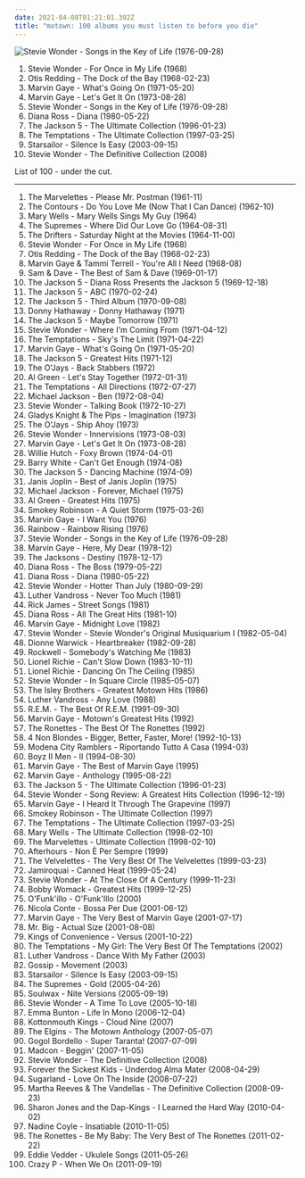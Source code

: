 ```yaml
---
date: 2021-04-08T01:21:01.392Z
title: "motown: 100 albums you must listen to before you die"
---
```

![Stevie Wonder - Songs in the Key of Life (1976-09-28)](http://coverartarchive.org/release/ab7b0bf0-b5df-40b5-be73-b121daef595a/6133035956-500.jpg "Stevie Wonder - Songs in the Key of Life (1976-09-28)")
<ol class="albums">
<li data-cover="http://coverartarchive.org/release/2f15114e-4bb6-4741-8b24-fbe8cfcbdf9b/10124261890-500.jpg" data-tags="soul, motown, stevie wonder" role="button">Stevie Wonder - For Once in My Life (1968)</li>
<li data-cover="https://via.placeholder.com/450" data-tags="soul" role="button">Otis Redding - The Dock of the Bay (1968-02-23)</li>
<li data-cover="https://img.discogs.com/_9ng2B8Jgtq2R1FzwZZBmRu2WCQ=/fit-in/600x603/filters:strip_icc():format(jpeg):mode_rgb():quality(90)/discogs-images/R-9984176-1558329508-1528.jpeg.jpg" data-tags="soul" role="button">Marvin Gaye - What's Going On (1971-05-20)</li>
<li data-cover="https://via.placeholder.com/450" data-tags="soul" role="button">Marvin Gaye - Let's Get It On (1973-08-28)</li>
<li data-cover="http://coverartarchive.org/release/ab7b0bf0-b5df-40b5-be73-b121daef595a/6133035956-500.jpg" data-tags="soul" role="button">Stevie Wonder - Songs in the Key of Life (1976-09-28)</li>
<li data-cover="https://img.discogs.com/l3pHsob4QXA0qrMV7AYigfjPCBQ=/fit-in/600x547/filters:strip_icc():format(jpeg):mode_rgb():quality(90)/discogs-images/R-1135038-1249251301.jpeg.jpg" data-tags="80s, soul" role="button">Diana Ross - Diana (1980-05-22)</li>
<li data-cover="http://coverartarchive.org/release/d51f64e5-1d52-4d40-8308-5c9f22c4af03/22860615848-500.jpg" data-tags="soul" role="button">The Jackson 5 - The Ultimate Collection (1996-01-23)</li>
<li data-cover="https://img.discogs.com/0wniLNmVoQ5d7VJ4cHrHD1bWBlA=/fit-in/300x300/filters:strip_icc():format(jpeg):mode_rgb():quality(90)/discogs-images/R-1506065-1224757261.jpeg.jpg" data-tags="soul, motown" role="button">The Temptations - The Ultimate Collection (1997-03-25)</li>
<li data-cover="https://img.discogs.com/jrWVzobDRoF5M8iFRO0_ha-z8PQ=/fit-in/600x592/filters:strip_icc():format(jpeg):mode_rgb():quality(90)/discogs-images/R-434193-1482085620-7376.jpeg.jpg" data-tags="britpop, indie rock" role="button">Starsailor - Silence Is Easy (2003-09-15)</li>
<li data-cover="http://coverartarchive.org/release/de460668-d617-45ac-b4bd-7e5bc1d2c4b0/9252634597-500.jpg" data-tags="soul" role="button">Stevie Wonder - The Definitive Collection (2008)</li>
</ol>
List of 100 - under the cut.
<!-- more -->

_________________

<ol class="albums">
<li data-cover="https://img.discogs.com/EsQB9NUvIcHx1XkXq-i3XIZ47VU=/fit-in/600x612/filters:strip_icc():format(jpeg):mode_rgb():quality(90)/discogs-images/R-1623214-1343232566-1650.jpeg.jpg" data-tags="motown, oldies" role="button">
The Marvelettes - Please Mr. Postman (1961-11)
</li>
<li data-cover="https://img.discogs.com/i215GBD75P3S2bQAbQdL7dVYctA=/fit-in/425x424/filters:strip_icc():format(jpeg):mode_rgb():quality(90)/discogs-images/R-2257300-1350201537-7246.jpeg.jpg" data-tags="60s, motown, soul" role="button">
The Contours - Do You Love Me (Now That I Can Dance) (1962-10)
</li>
<li data-cover="http://coverartarchive.org/release/5cea87db-65c0-47cc-980e-0a61c3c07096/7326571150-500.jpg" data-tags="motown" role="button">
Mary Wells - Mary Wells Sings My Guy (1964)
</li>
<li data-cover="https://img.discogs.com/GCJ7uROnSYwB8uw0YLxS0ZHW9E4=/fit-in/600x606/filters:strip_icc():format(jpeg):mode_rgb():quality(90)/discogs-images/R-12840147-1542980535-1619.jpeg.jpg" data-tags="soul, motown" role="button">
The Supremes - Where Did Our Love Go (1964-08-31)
</li>
<li data-cover="https://img.discogs.com/fqz6udBBEmuEopipWs-wLfczY3A=/fit-in/600x600/filters:strip_icc():format(jpeg):mode_rgb():quality(90)/discogs-images/R-4926432-1379635119-2733.jpeg.jpg" data-tags="60s" role="button">
The Drifters - Saturday Night at the Movies (1964-11-00)
</li>
<li data-cover="http://coverartarchive.org/release/2f15114e-4bb6-4741-8b24-fbe8cfcbdf9b/10124261890-500.jpg" data-tags="soul, motown, stevie wonder" role="button">
Stevie Wonder - For Once in My Life (1968)
</li>
<li data-cover="https://via.placeholder.com/450" data-tags="soul" role="button">
Otis Redding - The Dock of the Bay (1968-02-23)
</li>
<li data-cover="http://coverartarchive.org/release/ae23894e-f2de-34ce-982f-cf0800db88ff/22193270542-500.jpg" data-tags="soul, motown" role="button">
Marvin Gaye & Tammi Terrell - You're All I Need (1968-08)
</li>
<li data-cover="https://img.discogs.com/IF7KQd1YesZ2BL1EkvtVd-7CPwg=/fit-in/439x438/filters:strip_icc():format(jpeg):mode_rgb():quality(90)/discogs-images/R-1118411-1307309234.jpeg.jpg" data-tags="soul" role="button">
Sam & Dave - The Best of Sam & Dave (1969-01-17)
</li>
<li data-cover="http://coverartarchive.org/release/19118d73-2e80-4c7b-9b88-4d1fa34c3f26/10754575478-500.jpg" data-tags="soul" role="button">
The Jackson 5 - Diana Ross Presents the Jackson 5 (1969-12-18)
</li>
<li data-cover="http://coverartarchive.org/release/3f423bcc-f834-41fd-b35e-c9ed9036b2d7/10257571268-500.jpg" data-tags="soul" role="button">
The Jackson 5 - ABC (1970-02-24)
</li>
<li data-cover="http://coverartarchive.org/release/ea4c5461-e824-4478-946d-4b308e885e02/4388601192-500.jpg" data-tags="soul, 70s, motown" role="button">
The Jackson 5 - Third Album (1970-09-08)
</li>
<li data-cover="http://coverartarchive.org/release/3485e16a-e422-45bd-83fc-87d0b29787ef/1876715280-500.jpg" data-tags="soul" role="button">
Donny Hathaway - Donny Hathaway (1971)
</li>
<li data-cover="http://coverartarchive.org/release/3f86ac47-ae72-4588-8ecb-fb18ef30bfef/2809813041-500.jpg" data-tags="soul, motown, jackson 5" role="button">
The Jackson 5 - Maybe Tomorrow (1971)
</li>
<li data-cover="https://img.discogs.com/qxp2czjvy65x62gcZfNpqPo6P7Q=/fit-in/600x595/filters:strip_icc():format(jpeg):mode_rgb():quality(90)/discogs-images/R-1885823-1250438004.jpeg.jpg" data-tags="soul, motown" role="button">
Stevie Wonder - Where I'm Coming From (1971-04-12)
</li>
<li data-cover="http://coverartarchive.org/release/43e92b4e-83bb-43db-895d-454665e66720/4348743077-500.jpg" data-tags="soul, motown, temptations" role="button">
The Temptations - Sky's The Limit (1971-04-22)
</li>
<li data-cover="https://img.discogs.com/_9ng2B8Jgtq2R1FzwZZBmRu2WCQ=/fit-in/600x603/filters:strip_icc():format(jpeg):mode_rgb():quality(90)/discogs-images/R-9984176-1558329508-1528.jpeg.jpg" data-tags="soul" role="button">
Marvin Gaye - What's Going On (1971-05-20)
</li>
<li data-cover="http://coverartarchive.org/release/46f1b361-b73f-3759-bb3e-b09ef32bbcc3/23853626125-500.jpg" data-tags="70s, soul" role="button">
The Jackson 5 - Greatest Hits (1971-12)
</li>
<li data-cover="http://coverartarchive.org/release/59d19767-4489-4437-90d5-c756f15915c7/15237635364-500.jpg" data-tags="soul" role="button">
The O'Jays - Back Stabbers (1972)
</li>
<li data-cover="http://coverartarchive.org/release/1535079b-be0c-4c09-977e-b6b72fec2550/6268306789-500.jpg" data-tags="soul" role="button">
Al Green - Let's Stay Together (1972-01-31)
</li>
<li data-cover="http://coverartarchive.org/release/328058f1-6860-49d9-bdce-f0c2cb110e60/11383041141-500.jpg" data-tags="soul" role="button">
The Temptations - All Directions (1972-07-27)
</li>
<li data-cover="http://coverartarchive.org/release/8e44f321-84f2-47cb-95a7-5989aaffd77e/4350919631-500.jpg" data-tags="soul, 70s" role="button">
Michael Jackson - Ben (1972-08-04)
</li>
<li data-cover="http://coverartarchive.org/release/cf416ecb-b6b8-3444-aab8-2885a150970c/18781015203-500.jpg" data-tags="soul" role="button">
Stevie Wonder - Talking Book (1972-10-27)
</li>
<li data-cover="https://img.discogs.com/bUbasug9KAdOLIp0nR6t-fzFElE=/fit-in/600x601/filters:strip_icc():format(jpeg):mode_rgb():quality(90)/discogs-images/R-3129757-1451534750-8463.jpeg.jpg" data-tags="motown, soul" role="button">
Gladys Knight & The Pips - Imagination (1973)
</li>
<li data-cover="https://img.discogs.com/iRcoYXw9OJcnidFU9XSzlLLIMKU=/fit-in/600x600/filters:strip_icc():format(jpeg):mode_rgb():quality(90)/discogs-images/R-7518858-1443151332-2861.jpeg.jpg" data-tags="70s, motown" role="button">
The O'Jays - Ship Ahoy (1973)
</li>
<li data-cover="http://coverartarchive.org/release/d82dec3e-e077-42d4-ba4f-51b57128e19a/16046182344-500.jpg" data-tags="soul" role="button">
Stevie Wonder - Innervisions (1973-08-03)
</li>
<li data-cover="https://via.placeholder.com/450" data-tags="soul" role="button">
Marvin Gaye - Let's Get It On (1973-08-28)
</li>
<li data-cover="https://img.discogs.com/SurK94K46brz8OvP8MtODcv5lIw=/fit-in/600x613/filters:strip_icc():format(jpeg):mode_rgb():quality(90)/discogs-images/R-706301-1294953110.jpeg.jpg" data-tags="soundtrack, soul, blaxploitation" role="button">
Willie Hutch - Foxy Brown (1974-04-01)
</li>
<li data-cover="http://coverartarchive.org/release/84a41e38-2502-4bf6-97b6-c92899ed2bda/6322723604-500.jpg" data-tags="70s, soulgdchill" role="button">
Barry White - Can't Get Enough (1974-08)
</li>
<li data-cover="http://coverartarchive.org/release/661b5cf1-0ffd-4dc1-ae5e-d9a44b7bc7a5/2130980979-500.jpg" data-tags="70s, motown" role="button">
The Jackson 5 - Dancing Machine (1974-09)
</li>
<li data-cover="http://coverartarchive.org/release/e11be41a-4c71-44a4-ab7f-0185cac15899/6801939905-500.jpg" data-tags="rock, 60s" role="button">
Janis Joplin - Best of Janis Joplin (1975)
</li>
<li data-cover="http://coverartarchive.org/release/3fdd7c32-2da8-480c-8b70-1c628a7fd009/1619702784-500.jpg" data-tags="soul" role="button">
Michael Jackson - Forever, Michael (1975)
</li>
<li data-cover="https://img.discogs.com/oor7Ft-QbQp6_56xdtzJwep9YFY=/fit-in/600x907/filters:strip_icc():format(jpeg):mode_rgb():quality(90)/discogs-images/R-9816054-1486766778-9157.jpeg.jpg" data-tags="soul" role="button">
Al Green - Greatest Hits (1975)
</li>
<li data-cover="http://coverartarchive.org/release/8ab044b9-bc8b-42c3-bf4a-627c7097a3ba/6632792948-500.jpg" data-tags="soul, motown" role="button">
Smokey Robinson - A Quiet Storm (1975-03-26)
</li>
<li data-cover="http://coverartarchive.org/release/d1582065-caa3-3ff0-a67e-857de62c2993/5983564200-500.jpg" data-tags="soul" role="button">
Marvin Gaye - I Want You (1976)
</li>
<li data-cover="http://coverartarchive.org/release/22525db3-d015-4b93-aa02-337f89d425fc/8194680005-500.jpg" data-tags="jazz, pop, rock, soul, instrumental, acoustic, motown, funk, funky, groovy, jecks, rainbow, tony carey, mandatory, sacd" role="button">
Rainbow - Rainbow Rising (1976)
</li>
<li data-cover="http://coverartarchive.org/release/ab7b0bf0-b5df-40b5-be73-b121daef595a/6133035956-500.jpg" data-tags="soul" role="button">
Stevie Wonder - Songs in the Key of Life (1976-09-28)
</li>
<li data-cover="http://coverartarchive.org/release/744d0395-6a7e-48db-8d42-711e9da13423/2115101502-500.jpg" data-tags="soul" role="button">
Marvin Gaye - Here, My Dear (1978-12)
</li>
<li data-cover="https://via.placeholder.com/450" data-tags="soul" role="button">
The Jacksons - Destiny (1978-12-17)
</li>
<li data-cover="https://img.discogs.com/Th6R1uYlPuWXA3H85lAI5-HjZIU=/fit-in/600x601/filters:strip_icc():format(jpeg):mode_rgb():quality(90)/discogs-images/R-2607039-1436123232-7546.jpeg.jpg" data-tags="disco, soul" role="button">
Diana Ross - The Boss (1979-05-22)
</li>
<li data-cover="https://img.discogs.com/l3pHsob4QXA0qrMV7AYigfjPCBQ=/fit-in/600x547/filters:strip_icc():format(jpeg):mode_rgb():quality(90)/discogs-images/R-1135038-1249251301.jpeg.jpg" data-tags="80s, soul" role="button">
Diana Ross - Diana (1980-05-22)
</li>
<li data-cover="https://img.discogs.com/KbOEP1S5tLW5foMJRLF_hS-nxzI=/fit-in/240x235/filters:strip_icc():format(jpeg):mode_rgb():quality(90)/discogs-images/R-4679064-1381219144-6027.jpeg.jpg" data-tags="soul, 80s" role="button">
Stevie Wonder - Hotter Than July (1980-09-29)
</li>
<li data-cover="https://img.discogs.com/YPLQD-CynAe73GqKTL0PzjUsc2A=/fit-in/600x600/filters:strip_icc():format(jpeg):mode_rgb():quality(90)/discogs-images/R-4562732-1468908853-1729.jpeg.jpg" data-tags="80s, r&b" role="button">
Luther Vandross - Never Too Much (1981)
</li>
<li data-cover="http://coverartarchive.org/release/34663e63-d771-3cd5-83da-31eeefb4e11a/4279191141-500.jpg" data-tags="funk" role="button">
Rick James - Street Songs (1981)
</li>
<li data-cover="http://coverartarchive.org/release/b196b7cd-880d-3ca8-b3c4-04085bc5306f/6031946363-500.jpg" data-tags="female vocalists" role="button">
Diana Ross - All The Great Hits (1981-10)
</li>
<li data-cover="https://img.discogs.com/4fin0ZQYRUDRWVmx-EYI5SOxhGE=/fit-in/600x600/filters:strip_icc():format(jpeg):mode_rgb():quality(90)/discogs-images/R-2082701-1538679470-8831.jpeg.jpg" data-tags="soul" role="button">
Marvin Gaye - Midnight Love (1982)
</li>
<li data-cover="http://coverartarchive.org/release/3dfc69a2-c53d-4bde-a58d-39ee47d5c5f4/5705599301-500.jpg" data-tags="soul, stevie wonder" role="button">
Stevie Wonder - Stevie Wonder's Original Musiquarium I (1982-05-04)
</li>
<li data-cover="http://coverartarchive.org/release/eb00031c-a769-4e92-ae71-3d830362f088/10549702846-500.jpg" data-tags="female vocalist, female vocalists, motown" role="button">
Dionne Warwick - Heartbreaker (1982-09-28)
</li>
<li data-cover="http://coverartarchive.org/release/974cdb88-830c-4efc-8a9d-83e19b37ca90/21028345978-500.jpg" data-tags="disco, dance, don kalifa" role="button">
Rockwell - Somebody's Watching Me (1983)
</li>
<li data-cover="https://img.discogs.com/yLlWanXbPJ9zjrjxYRv5aP0jx8A=/fit-in/500x480/filters:strip_icc():format(jpeg):mode_rgb():quality(90)/discogs-images/R-3473277-1331998910.jpeg.jpg" data-tags="80s, soul" role="button">
Lionel Richie - Can't Slow Down (1983-10-11)
</li>
<li data-cover="https://img.discogs.com/gUa8x32XU2iO6Lq6_bx18W6PuWw=/fit-in/600x600/filters:strip_icc():format(jpeg):mode_rgb():quality(90)/discogs-images/R-585309-1143485487.jpeg.jpg" data-tags="80s" role="button">
Lionel Richie - Dancing On The Ceiling (1985)
</li>
<li data-cover="https://img.discogs.com/t7ZYJzTR-c5zYjsLg2BEbPRRFLk=/fit-in/463x460/filters:strip_icc():format(jpeg):mode_rgb():quality(90)/discogs-images/R-6285169-1415574134-7359.jpeg.jpg" data-tags="soul" role="button">
Stevie Wonder - In Square Circle (1985-05-07)
</li>
<li data-cover="https://img.discogs.com/gYJ1RzSE69OxDh_U5Ofo4K3rCWI=/fit-in/500x500/filters:strip_icc():format(jpeg):mode_rgb():quality(90)/discogs-images/R-2621987-1430761845-2086.jpeg.jpg" data-tags="motown" role="button">
The Isley Brothers - Greatest Motown Hits (1986)
</li>
<li data-cover="http://coverartarchive.org/release/d9c2957a-233f-4453-a10d-59d27023ffc2/9667186688-500.jpg" data-tags="soul, 70s, motown, 2020 summer thrifts" role="button">
Luther Vandross - Any Love (1988)
</li>
<li data-cover="http://coverartarchive.org/release/4a4297fd-96f0-4614-b428-1ed7872ad963/16216791116-500.jpg" data-tags="rock, 80s, alternative rock" role="button">
R.E.M. - The Best Of R.E.M. (1991-09-30)
</li>
<li data-cover="https://img.discogs.com/_PxjF402l-loO_AcXq5sLvle7P0=/fit-in/600x589/filters:strip_icc():format(jpeg):mode_rgb():quality(90)/discogs-images/R-12909244-1544309615-7240.jpeg.jpg" data-tags="soul, motown" role="button">
Marvin Gaye - Motown's Greatest Hits (1992)
</li>
<li data-cover="https://img.discogs.com/IFM9TdKZVvtoiYJDfCr8SwgM5A8=/fit-in/592x520/filters:strip_icc():format(jpeg):mode_rgb():quality(90)/discogs-images/R-3314573-1325414018.jpeg.jpg" data-tags="60s" role="button">
The Ronettes - The Best Of The Ronettes (1992)
</li>
<li data-cover="http://coverartarchive.org/release/802a9b0f-76f1-48b1-a386-453aa6760950/8528725183-500.jpg" data-tags="alternative rock, female vocalists, 90s, rock" role="button">
4 Non Blondes - Bigger, Better, Faster, More! (1992-10-13)
</li>
<li data-cover="https://img.discogs.com/4_FxyjDVo57EjlJ_9eoKgqblgMI=/fit-in/600x587/filters:strip_icc():format(jpeg):mode_rgb():quality(90)/discogs-images/R-2222785-1270751646.jpeg.jpg" data-tags="folk, riportando tutto a casa" role="button">
Modena City Ramblers - Riportando Tutto A Casa (1994-03)
</li>
<li data-cover="http://coverartarchive.org/release/0e572a3b-3210-3c99-955f-e47c59aaaeff/10661766770-500.jpg" data-tags="rnb, soul, 90s" role="button">
Boyz II Men - II (1994-08-30)
</li>
<li data-cover="http://coverartarchive.org/release/ad373d88-6668-4756-a372-452f77f4ddae/17156305978-500.jpg" data-tags="soul, motown" role="button">
Marvin Gaye - The Best of Marvin Gaye (1995)
</li>
<li data-cover="https://img.discogs.com/rIBYqqgN7MwQH9lOAmIMRLgrl5g=/fit-in/256x256/filters:strip_icc():format(jpeg):mode_rgb():quality(90)/discogs-images/R-8858259-1470236522-7272.jpeg.jpg" data-tags="motown" role="button">
Marvin Gaye - Anthology (1995-08-22)
</li>
<li data-cover="http://coverartarchive.org/release/d51f64e5-1d52-4d40-8308-5c9f22c4af03/22860615848-500.jpg" data-tags="soul" role="button">
The Jackson 5 - The Ultimate Collection (1996-01-23)
</li>
<li data-cover="https://img.discogs.com/9HjSFtluiPi1XoG0xMA0uDow5JY=/fit-in/600x593/filters:strip_icc():format(jpeg):mode_rgb():quality(90)/discogs-images/R-5885532-1405419760-7200.jpeg.jpg" data-tags="soul" role="button">
Stevie Wonder - Song Review: A Greatest Hits Collection (1996-12-19)
</li>
<li data-cover="http://coverartarchive.org/release/fdf4bdfc-1cc1-4b99-b520-410e15ccdec3/5983831339-500.jpg" data-tags="60s" role="button">
Marvin Gaye - I Heard It Through The Grapevine (1997)
</li>
<li data-cover="https://img.discogs.com/O2iz_HxuIEO5lTVLG5UZBdHMTzA=/fit-in/600x789/filters:strip_icc():format(jpeg):mode_rgb():quality(90)/discogs-images/R-12688739-1540567871-5918.jpeg.jpg" data-tags="motown, soul" role="button">
Smokey Robinson - The Ultimate Collection (1997)
</li>
<li data-cover="https://img.discogs.com/0wniLNmVoQ5d7VJ4cHrHD1bWBlA=/fit-in/300x300/filters:strip_icc():format(jpeg):mode_rgb():quality(90)/discogs-images/R-1506065-1224757261.jpeg.jpg" data-tags="soul, motown" role="button">
The Temptations - The Ultimate Collection (1997-03-25)
</li>
<li data-cover="https://img.discogs.com/XuqglTbtv-p0Dc38djitAIjjIiY=/fit-in/225x224/filters:strip_icc():format(jpeg):mode_rgb():quality(90)/discogs-images/R-4012078-1352287603-5255.jpeg.jpg" data-tags="motown" role="button">
Mary Wells - The Ultimate Collection (1998-02-10)
</li>
<li data-cover="http://coverartarchive.org/release/da40c18c-652b-4901-8c76-2779f9a269a2/16639019832-500.jpg" data-tags="soul, motown" role="button">
The Marvelettes - Ultimate Collection (1998-02-10)
</li>
<li data-cover="http://coverartarchive.org/release/73776da1-4a89-40cc-b679-f5ba786554e3/1394757653-500.jpg" data-tags="jazz, pop, rock, soul, instrumental, acoustic, motown, funk, 90s, funky, groovy, italian, jecks, italian rock, mycds, drivethruelvis knows this, drivethruelvis at 17, hotel pop, original cds" role="button">
Afterhours - Non È Per Sempre (1999)
</li>
<li data-cover="http://coverartarchive.org/release/ed42c144-0be7-48f7-97ff-7b0df24e70ca/16623109803-500.jpg" data-tags="motown, soul" role="button">
The Velvelettes - The Very Best Of The Velvelettes (1999-03-23)
</li>
<li data-cover="https://img.discogs.com/JnsXDOGjQMxGMtrrZ92e094AK3c=/fit-in/320x213/filters:strip_icc():format(jpeg):mode_rgb():quality(90)/discogs-images/R-4611146-1413216205-4588.jpeg.jpg" data-tags="jazz, pop, rock, soul, instrumental, acoustic, motown, funk, funky, groovy, jamiroquai, jecks, r00ts, nice2have" role="button">
Jamiroquai - Canned Heat (1999-05-24)
</li>
<li data-cover="http://coverartarchive.org/release/61e71ce1-830b-4492-a307-7d833e973a8f/3978922150-500.jpg" data-tags="stevie wonder, soul" role="button">
Stevie Wonder - At The Close Of A Century (1999-11-23)
</li>
<li data-cover="https://img.discogs.com/LCbeM8nQs3IjyNTCTTOFOTz__TE=/fit-in/200x200/filters:strip_icc():format(jpeg):mode_rgb():quality(90)/discogs-images/R-1915434-1296082652.png.jpg" data-tags="soul" role="button">
Bobby Womack - Greatest Hits (1999-12-25)
</li>
<li data-cover="https://img.discogs.com/990QvNo7eWnAzNhZ9wsWa9gDlf0=/fit-in/532x528/filters:strip_icc():format(jpeg):mode_rgb():quality(90)/discogs-images/R-6846409-1427854450-6351.jpeg.jpg" data-tags="jazz, pop, rock, soul, instrumental, acoustic, motown, funk metal, funk, funky, groovy, funk rock, rap metal, jecks" role="button">
O'Funk'illo - O'Funk'Illo (2000)
</li>
<li data-cover="http://coverartarchive.org/release/96fe63e2-7ded-4b69-a79d-b7ff407dcd69/17622833440-500.jpg" data-tags="jazz, nu jazz, bossa nova" role="button">
Nicola Conte - Bossa Per Due (2001-06-12)
</li>
<li data-cover="https://img.discogs.com/EVhqRV8PU2HLwFBGXSmNu_JWWaQ=/fit-in/500x499/filters:strip_icc():format(jpeg):mode_rgb():quality(90)/discogs-images/R-6186742-1413218734-2806.jpeg.jpg" data-tags="soul" role="button">
Marvin Gaye - The Very Best of Marvin Gaye (2001-07-17)
</li>
<li data-cover="http://coverartarchive.org/release/7c120781-cf3c-47f0-88e3-7f20a05cf999/3671158198-500.jpg" data-tags="jazz, pop, rock, soul, instrumental, hard rock, acoustic, motown, funk, funky, groovy, jecks" role="button">
Mr. Big - Actual Size (2001-08-08)
</li>
<li data-cover="http://coverartarchive.org/release/34d72fb7-f20c-4caa-98aa-178249a8dc95/3038759182-500.jpg" data-tags="indie pop" role="button">
Kings of Convenience - Versus (2001-10-22)
</li>
<li data-cover="http://coverartarchive.org/release/4f0a9c91-4c4f-42ba-bb54-eb9878446b09/20051479295-500.jpg" data-tags="soul, motown, the temptations" role="button">
The Temptations - My Girl: The Very Best Of The Temptations (2002)
</li>
<li data-cover="https://img.discogs.com/1yw9jxaeiBBdK-9Zh7b69u9mhPk=/fit-in/600x923/filters:strip_icc():format(jpeg):mode_rgb():quality(90)/discogs-images/R-13339191-1552348094-2552.jpeg.jpg" data-tags="soul" role="button">
Luther Vandross - Dance With My Father (2003)
</li>
<li data-cover="http://coverartarchive.org/release/0b2a8e12-f21a-47bd-992a-cd3ad8cf44fb/19991255154-500.jpg" data-tags="jazz, pop, rock, soul, instrumental, acoustic, motown, funk, funky, groovy, jecks" role="button">
Gossip - Movement (2003)
</li>
<li data-cover="https://img.discogs.com/jrWVzobDRoF5M8iFRO0_ha-z8PQ=/fit-in/600x592/filters:strip_icc():format(jpeg):mode_rgb():quality(90)/discogs-images/R-434193-1482085620-7376.jpeg.jpg" data-tags="britpop, indie rock" role="button">
Starsailor - Silence Is Easy (2003-09-15)
</li>
<li data-cover="http://coverartarchive.org/release/947456b1-0047-4f44-ade4-e8f6b755e21c/27508233508-500.jpg" data-tags="motown, soul" role="button">
The Supremes - Gold (2005-04-26)
</li>
<li data-cover="http://coverartarchive.org/release/ae39aa8d-3955-412f-8801-fd57b624ed8b/7754380019-500.jpg" data-tags="electronic, dance, electro" role="button">
Soulwax - Nite Versions (2005-09-19)
</li>
<li data-cover="https://img.discogs.com/BN39JJ6K1PCGmOQ5nssRBUGa9uk=/fit-in/600x603/filters:strip_icc():format(jpeg):mode_rgb():quality(90)/discogs-images/R-578227-1258357271.jpeg.jpg" data-tags="soul, motown" role="button">
Stevie Wonder - A Time To Love (2005-10-18)
</li>
<li data-cover="http://coverartarchive.org/release/ea73d025-6dff-4c96-896e-056bfaf659ec/6070656289-500.jpg" data-tags="motown" role="button">
Emma Bunton - Life In Mono (2006-12-04)
</li>
<li data-cover="http://coverartarchive.org/release/6b880a41-d4be-4b57-a603-5a155d870b69/27429146290-500.jpg" data-tags="hip-hop, hip hop, 60s, motown, oldies, stoner, rap rock, psychedelic hip hop, kottonomouth kings" role="button">
Kottonmouth Kings - Cloud Nine (2007)
</li>
<li data-cover="https://img.discogs.com/RVRreQObTy1Jd9angkuzn6xVjpE=/fit-in/600x598/filters:strip_icc():format(jpeg):mode_rgb():quality(90)/discogs-images/R-2826750-1485903897-9302.jpeg.jpg" data-tags="motown, 60s" role="button">
The Elgins - The Motown Anthology (2007-05-07)
</li>
<li data-cover="http://coverartarchive.org/release/30ef723e-c30e-3e1a-91f9-7c290e2837bc/19388524668-500.jpg" data-tags="gypsy punk" role="button">
Gogol Bordello - Super Taranta! (2007-07-09)
</li>
<li data-cover="https://img.discogs.com/081MyRiVX4V3Du8_H0ZAW8No3hc=/fit-in/362x362/filters:strip_icc():format(jpeg):mode_rgb():quality(90)/discogs-images/R-1392022-1294289062.jpeg.jpg" data-tags="motown, nice picture, my phone ring, i love the clip" role="button">
Madcon - Beggin' (2007-11-05)
</li>
<li data-cover="http://coverartarchive.org/release/de460668-d617-45ac-b4bd-7e5bc1d2c4b0/9252634597-500.jpg" data-tags="soul" role="button">
Stevie Wonder - The Definitive Collection (2008)
</li>
<li data-cover="http://coverartarchive.org/release/7f8c7dad-a4bb-414f-8326-1439ae105fb3/5356569466-500.jpg" data-tags="pop punk" role="button">
Forever the Sickest Kids - Underdog Alma Mater (2008-04-29)
</li>
<li data-cover="http://coverartarchive.org/release/705ba981-d00e-4ad0-ac65-e78375b51c7e/11573283421-500.jpg" data-tags="country" role="button">
Sugarland - Love On The Inside (2008-07-22)
</li>
<li data-cover="http://coverartarchive.org/release/f1189c51-b3b4-4fb6-9d05-7122b8ca99d7/5951428264-500.jpg" data-tags="motown" role="button">
Martha Reeves & The Vandellas - The Definitive Collection (2008-09-23)
</li>
<li data-cover="http://coverartarchive.org/release/c7cba802-a824-4b60-8590-15eefe59b876/9706598071-500.jpg" data-tags="soul, funk" role="button">
Sharon Jones and the Dap-Kings - I Learned the Hard Way (2010-04-02)
</li>
<li data-cover="https://img.discogs.com/eR-vNQ-pUfSko0ydPVzkYkjABDQ=/fit-in/499x430/filters:strip_icc():format(jpeg):mode_rgb():quality(90)/discogs-images/R-2544784-1289748717.png.jpg" data-tags="female vocalists" role="button">
Nadine Coyle - Insatiable (2010-11-05)
</li>
<li data-cover="http://coverartarchive.org/release/06b7d792-5f27-422a-beca-a96dc7636479/15749059087-500.jpg" data-tags="easy listening" role="button">
The Ronettes - Be My Baby: The Very Best of The Ronettes (2011-02-22)
</li>
<li data-cover="https://img.discogs.com/VM40UbKDAi6J9rBcwVkWnc35urc=/fit-in/600x524/filters:strip_icc():format(jpeg):mode_rgb():quality(90)/discogs-images/R-5820535-1515078520-6172.jpeg.jpg" data-tags="folk" role="button">
Eddie Vedder - Ukulele Songs (2011-05-26)
</li>
<li data-cover="https://img.discogs.com/_my-Nm99tDlCvFGBTKyhGAR_yHo=/fit-in/500x500/filters:strip_icc():format(jpeg):mode_rgb():quality(90)/discogs-images/R-10471813-1498130631-5231.jpeg.jpg" data-tags="disco, chillout, soul, dance, motown, funk, house, indietronica, 90s, funky, groovy, soulful house, beach house, chic" role="button">
Crazy P - When We On (2011-09-19)
</li>
</ol>
